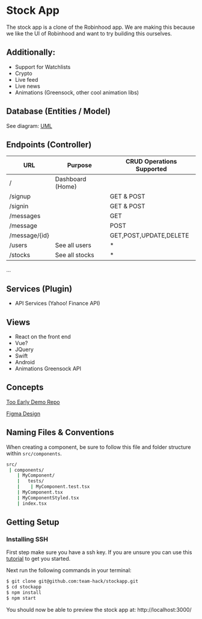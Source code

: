 # Stock App

The stock app is a clone of the Robinhood app. We are making this because we like the UI of Robinhood and want to try building this ourselves.

## Additionally:

- Support for Watchlists
- Crypto
- Live feed
- Live news
- Animations (Greensock, other cool animation libs)

## Database (Entities / Model)

See diagram:
[UML](https://drive.google.com/file/d/1xo0qRE1HOA4jNApH2B_lKBY-iSpMh2nJ/view?usp=sharing)

## Endpoints (Controller)

| URL           | Purpose          | CRUD Operations Supported |
| ------------- | ---------------- | ------------------------- |
| /             | Dashboard (Home) |                           |
| /signup       |                  | GET & POST                |
| /signin       |                  | GET & POST                |
| /messages     |                  | GET                       |
| /message      |                  | POST                      |
| /message/{id} |                  | GET,POST,UPDATE,DELETE    |
| /users        | See all users    | \*                        |
| /stocks       | See all stocks   | \*                        |

...

## Services (Plugin)

- API Services (Yahoo! Finance API)

## Views

- React on the front end
- Vue?
- JQuery
- Swift
- Android
- Animations Greensock API

## Concepts

[Too Early Demo Repo](https://github.com/vijayxtreme/stock-app-demo)

[Figma Design](https://www.figma.com/file/lR8osVzOIEQiaBUCiQM340/Stock-App?node-id=0%3A1)

## Naming Files & Conventions

When creating a component, be sure to follow this file and folder structure within `src/components`.

```sh
src/
 | components/
    | MyComponent/
    |   tests/
    |    | MyComponent.test.tsx
    | MyComponent.tsx
    | MyComponentStyled.tsx
    | index.tsx
```
## Getting Setup 

### Installing SSH

First step make sure you have a ssh key. If you are unsure you can use this [tutorial](https://gorails.com/setup/osx/11.0-big-sur#git) to get you started. 

Next run the following commands in your terminal:
```sh
$ git clone git@github.com:team-hack/stockapp.git
$ cd stockapp
$ npm install
$ npm start
```

You should now be able to preview the stock app at: http://localhost:3000/